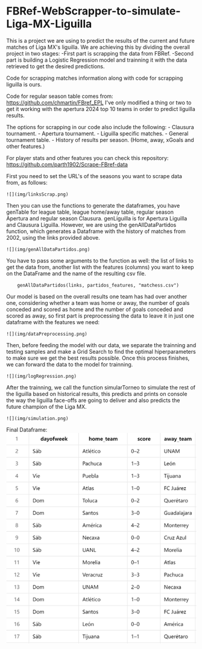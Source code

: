 # FBRef-WebScrapper-to-simulate-Liga-MX-Liguilla

This is a project we are using to predict the results of the current and future matches of Liga MX's liguilla. We are achieving this by dividing the overall project in two stages:
    -First part is scrapping the data from FBRef.
    -Second part is building a Logistic Regression model and trainning it with the data retrieved to get the desired predictions. 

Code for scrapping matches information along with code for scrapping liguilla is ours.

Code for regular season table comes from: https://github.com/chmartin/FBref_EPL
I've only modified a thing or two to get it working with the apertura 2024 top 10 teams in order to predict liguilla results.

The options for scrapping in our code also include the following:
    - Clausura tournament.
    - Apertura tournament.
    - Liguilla specific matches.
    - General tournament table.
    - History of results per season. (Home, away, xGoals and other features.)

For player stats and other features you can check this repository: https://github.com/parth1902/Scrape-FBref-data

First you need to set the URL's of the seasons you want to scrape data from, as follows:
```
![](img/linksScrap.png)
```

Then you can use the functions to generate the dataframes, you have genTable for league table, league home/away table, regular season Apertura and regular season Clausura. genLiguilla is for Apertura Liguilla and Clausura Liguilla. However, we are using the genAllDataPartidos function, which generates a Dataframe with the history of matches from 2002, using the links provided above. 
```
![](img/genAllDataPartidos.png)
```

You have to pass some arguments to the function as well: the list of links to get the data from, another list with the features (columns) you want to keep on the DataFrame and the name of the resulting csv file.
```
    genAllDataPartidos(links, partidos_features, "matchess.csv")
```

Our model is based on the overall results one team has had over another one, considering whether a team was home or away, the number of goals conceded and scored as home and the number of goals conceded and scored as away, so first part is preprocessing the data to leave it in just one dataframe with the features we need:

```
![](img/dataPreprocessing.png)
```

Then, before feeding the model with our data, we separate the trainning and testing samples and make a Grid Search to find the optimal hiperparameters to make sure we get the best results possible. 
Once this process finishes, we can forward the data to the model for trainning.

```
![](img/logRegression.png)
```

After the trainning, we call the function simularTorneo to simulate the rest of the liguilla based on historical results, this predicts and prints on console the way the liguilla face-offs are going to deliver and also predicts the future champion of the Liga MX.

```
![](img/simulation.png)
```

Final Dataframe: 
![](img/dataframe.png)

